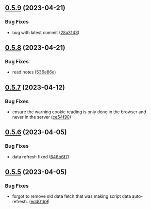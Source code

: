 ## [0.5.9](https://github.com/Torwent/wasp-webapp/compare/v0.5.8...v0.5.9) (2023-04-21)


### Bug Fixes

* bug with latest commit ([28a3143](https://github.com/Torwent/wasp-webapp/commit/28a314391e8475aff529b93f93b84fcbe0189566))



## [0.5.8](https://github.com/Torwent/wasp-webapp/compare/v0.5.7...v0.5.8) (2023-04-21)


### Bug Fixes

* read notes ([536e86e](https://github.com/Torwent/wasp-webapp/commit/536e86e2755b2fd2159369bdfbfbd10b72a23c51))



## [0.5.7](https://github.com/Torwent/wasp-webapp/compare/v0.5.6...v0.5.7) (2023-04-12)


### Bug Fixes

* ensure the warning cookie reading is only done in the browser and never in the server ([ce54f90](https://github.com/Torwent/wasp-webapp/commit/ce54f90bc10c680fd1a27c51a8b5345334f81955))



## [0.5.6](https://github.com/Torwent/wasp-webapp/compare/v0.5.5...v0.5.6) (2023-04-05)


### Bug Fixes

* data refresh fixed ([646b6f7](https://github.com/Torwent/wasp-webapp/commit/646b6f7ffcd68180561838dd63b59e03f3230039))



## [0.5.5](https://github.com/Torwent/wasp-webapp/compare/v0.5.4...v0.5.5) (2023-04-05)


### Bug Fixes

* forgot to remove old data fetch that was making script data auto-refresh. ([edd0169](https://github.com/Torwent/wasp-webapp/commit/edd016963913859987d62f3bbd365484cf312acc))



